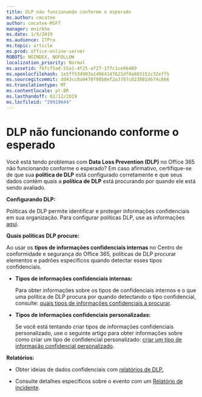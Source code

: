 ```yaml
---
title: DLP não funcionando conforme o esperado
ms.author: cmcatee
author: cmcatee-MSFT
manager: mnirkhe
ms.date: 1/9/2019
ms.audience: ITPro
ms.topic: article
ms.prod: office-online-server
ROBOTS: NOINDEX, NOFOLLOW
localization_priority: Normal
ms.assetid: f6fcf5ad-55a1-4f25-af27-1f7c1ce06409
ms.openlocfilehash: 1e5ff53d903a14064147621df0a883152c32eff5
ms.sourcegitcommit: dd43cc0a9470f98b8ef2a3787c823801d674c666
ms.translationtype: MT
ms.contentlocale: pt-BR
ms.lasthandoff: 02/12/2019
ms.locfileid: "29919644"
---
```

# <a name="dlp-not-working-as-expected"></a>DLP não funcionando conforme o esperado


Você está tendo problemas com **Data Loss Prevention (DLP)** no Office 365 não funcionando conforme o esperado? Em caso afirmativo, certifique-se de que sua **política de DLP** está configurado corretamente e que seus dados contém quais a **política de DLP** está procurando por quando ele está sendo avaliado. 
  
 **Configurando DLP:**
  
Políticas de DLP permite identificar e proteger informações confidenciais em sua organização. Para configurar políticas DLP, use as informações [aqui](https://docs.microsoft.com/office365/securitycompliance/prevent-data-loss#set-up-dlp).
  
 **Quais políticas DLP procure:**
  
Ao usar os **tipos de informações confidenciais internas** no Centro de conformidade e segurança do Office 365, políticas de DLP procurar elementos e padrões específicos quando detectar esses tipos confidenciais. 
  
- **Tipos de informações confidenciais internas:**
    
    Para obter informações sobre os tipos de confidenciais internos e o que uma política de DLP procura por quando detectando o tipo confidencial, consulte: [quais tipos de informações confidenciais a procurar](https://docs.microsoft.com/office365/securitycompliance/what-the-sensitive-information-types-look-for).
    
- **Tipos de informações confidenciais personalizadas:**
    
    Se você está tentando criar tipos de informações confidenciais personalizado, use o seguinte artigo para obter informações sobre como criar um tipo de confidencial personalizado: [criar um tipo de informação confidencial personalizado](https://docs.microsoft.com/office365/securitycompliance/create-a-custom-sensitive-information-type).
    
 **Relatórios:**
  
- Obter ideias de dados confidenciais com [relatórios de DLP.](https://docs.microsoft.com/office365/securitycompliance/data-loss-prevention-policies#dlp-reports)
    
- Consulte detalhes específicos sobre o evento com um [Relatório de incidente](https://docs.microsoft.com/office365/securitycompliance/data-loss-prevention-policies#incident-reports).
    

